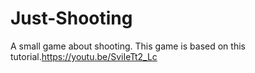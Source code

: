 # Just-Shooting
 A small game about shooting.
 This game is based on this tutorial.https://youtu.be/SviIeTt2_Lc
